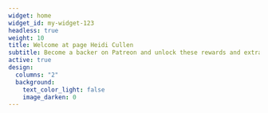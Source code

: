 ```yaml
---
widget: home
widget_id: my-widget-123
headless: true
weight: 10
title: Welcome at page Heidi Cullen
subtitle: Become a backer on Patreon and unlock these rewards and extra features
active: true
design:
  columns: "2"
  background:
    text_color_light: false
    image_darken: 0
---
```

